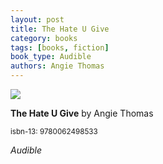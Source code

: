```yaml
---
layout: post
title: The Hate U Give
category: books
tags: [books, fiction]
book_type: Audible
authors: Angie Thomas
---
```


<img src="http://books.google.com/books/content?id=OTwYDQAAQBAJ&printsec=frontcover&img=1&zoom=1&edge=curl&source=gbs_api"/>

**The Hate U Give** by Angie Thomas

<sup>isbn-13: 9780062498533</sup>

*Audible*

